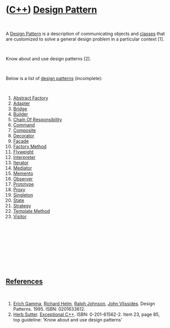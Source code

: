 



 

 

 

 

 

([C++](Cpp.htm)) [Design Pattern](CppDesignPattern.htm)
=======================================================

 

A [Design Pattern](CppDesignPattern.htm) is a description of
communicating objects and [classes](CppClass.htm) that are customized to
solve a general design problem in a particular context \[1\].

 

Know about and use design patterns \[2\].

 

Below is a list of [design patterns](CppDesignPattern.htm) (incomplete):

 

1.  [Abstract Factory](CppAbstractFactoryDesignPattern.htm)
2.  [Adapter](CppAdapterDesignPattern.htm)
3.  [Bridge](CppBridgeDesignPattern.htm)
4.  [Builder](CppDesignPatternBuilder.htm)
5.  [Chain Of Responsibility](CppChainOfResponsibilityDesignPattern.htm)
6.  [Command](CppCommandDesignPattern.htm)
7.  [Composite](CppCompositeDesignPattern.htm)
8.  [Decorator](CppDecoratorDesignPattern.htm)
9.  [Facade](CppFacadeDesignPattern.htm)
10. [Factory Method](CppFactoryMethodDesignPattern.htm)
11. [Flyweight](CppFlyweightDesignPattern.htm)
12. [Interpreter](CppInterpreterDesignPattern.htm)
13. [Iterator](CppIteratorDesignPattern.htm)
14. [Mediator](CppMediatorDesignPattern.htm)
15. [Memento](CppMementoDesignPattern.htm)
16. [Observer](CppObserverDesignPattern.htm)
17. [Prototype](CppPrototypeDesignPattern.htm)
18. [Proxy](CppProxyDesignPattern.htm)
19. [Singleton](CppSingletonDesignPattern.htm)
20. [State](CppStateDesignPattern.htm)
21. [Strategy](CppStrategyDesignPattern.htm)
22. [Template Method](CppTemplateMethodDesignPattern.htm)
23. [Visitor](CppVisitorDesignPattern.htm)

 

 

 

 

 

[References](CppReferences.htm)
-------------------------------

 

1.  [Erich Gamma](CppErichGamma.htm), [Richard
    Helm](CppRichardHelm.htm), [Ralph Johnson](CppRalphJohnson.htm),
    [John Vlissides](CppJohnVlissides.htm). Design Patterns. 1995.
    ISBN: 0201633612.
2.  [Herb Sutter](CppHerbSutter.htm). [Exceptional
    C++](CppExceptionalCpp.htm). ISBN: 0-201-61562-2. Item 23, page 85,
    top guideline: 'Know about and use design patterns'

 

 

 

 

 





 



